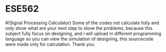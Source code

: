 # ESE562
#(Signal Processing Calculator)
Some of the codes not calculate fully and only show what are your next step to slove the problems, because this subject fully focus on designing, and i will upload in different programming language so you can view the simulation of designing, this sourcecode were made only for calculation.
Thank you.
